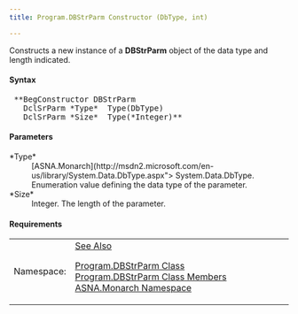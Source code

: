 ```yaml
---
title: Program.DBStrParm Constructor (DbType, int)

---
```


Constructs a new instance of a **DBStrParm** object of the data type and length indicated.

#### Syntax
<pre class="syntax"> **BegConstructor DBStrParm
   DclSrParm *Type*  Type(DbType)
   DclSrParm *Size*  Type(*Integer)**       </pre>

#### Parameters
<dl>
        <dt>
 *Type* 
        </dt>
        <dd>
          [ASNA.Monarch](http://msdn2.microsoft.com/en-us/library/System.Data.DbType.aspx">
        System.Data.DbType</a>. Enumeration value defining the
        data type of the parameter.</dd>
        <dt>
 *Size* 
        </dt>
        <dd>Integer. The length of the parameter.</dd>
</dl>

<!-- start -->

#### Requirements
<table class="dttable" cellspacing="0" cellpadding="4" width="60%">
           <colgroup>
            <col width="15%" style="font-weight:bold" />
            <col width="85%" />
          </colgroup>
          <tr>
            <td>Namespace:</td>
            <td><a href="amfMonarchNamespace.html)</td>
          </tr>
          <tr>
            <td>Assembly:</td>
            <td>ASNA.VisualRPG.Runtime.DLL</td>
          </tr>
         <tr>
            <td>Platforms:</td>
            <td> Windows Server 2012, Windows Server 2012 R2, Windows Server 2016, Windows 7, Windows 8 Pro, Windows 10 Pro</td>
         </tr>
</table>

<!-- end -->

#### See Also
[ Program.DBStrParm Class](program-db-str-parm-class.html) <br /> [ Program.DBStrParm Class Members](program-db-str-parm-class-members.html) <br /> [ASNA.Monarch Namespace](monarch-namespace.html) 

